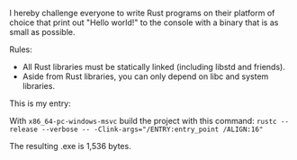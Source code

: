 I hereby challenge everyone to write Rust programs on their platform of choice that print out "Hello world!" to the console with a binary that is as small as possible.

Rules:
* All Rust libraries must be statically linked (including libstd and friends).
* Aside from Rust libraries, you can only depend on libc and system libraries.

This is my entry:

With `x86_64-pc-windows-msvc` build the project with this command:
`rustc --release --verbose -- -Clink-args="/ENTRY:entry_point /ALIGN:16"`

The resulting .exe is 1,536 bytes.

